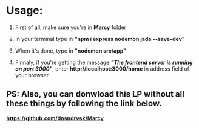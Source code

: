 # Usage:

1. First of all, make sure you're in <b>Marcy</b> folder

2. In your terminal type in <b>"npm i express nodemon jade --save-dev"</b>

3. When it's done, type in <b>"nodemon src/app"</b>

4. Finnaly, if you're getting the message <b><i>"The frontend server is running on port 3000"</i></b>, enter <b>http://localhost:3000/home</b> in address field of your browser


<h2>PS: Also, you can donwload this LP without all these things by following the link below.</h2>

<b>https://github.com/dnsndrvsk/Marcy</b>
